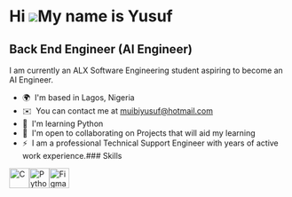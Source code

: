 Hi ![](https://user-images.githubusercontent.com/18350557/176309783-0785949b-9127-417c-8b55-ab5a4333674e.gif)My name is Yusuf
=============================================================================================================================

Back End Engineer (AI Engineer)
-------------------------------

I am currently an ALX Software Engineering student aspiring to become an AI Engineer.

*   🌍  I'm based in Lagos, Nigeria
*   ✉️  You can contact me at [muibiyusuf@hotmail.com](mailto:muibiyusuf@hotmail.com)
*   🧠  I'm learning Python
*   🤝  I'm open to collaborating on Projects that will aid my learning
*   ⚡  I am a professional Technical Support Engineer with years of active work experience.### Skills 
<p align="left">
<a href="https://docs.microsoft.com/en-us/cpp/?view=msvc-170" target="_blank" rel="noreferrer"><img src="https://raw.githubusercontent.com/danielcranney/readme-generator/main/public/icons/skills/c-colored.svg" width="36" height="36" alt="C" /></a><a href="https://www.python.org/" target="_blank" rel="noreferrer"><img src="https://raw.githubusercontent.com/danielcranney/readme-generator/main/public/icons/skills/python-colored.svg" width="36" height="36" alt="Python" /></a><a href="https://www.figma.com/" target="_blank" rel="noreferrer"><img src="https://raw.githubusercontent.com/danielcranney/readme-generator/main/public/icons/skills/figma-colored.svg" width="36" height="36" alt="Figma" /></a>
                    </p>

